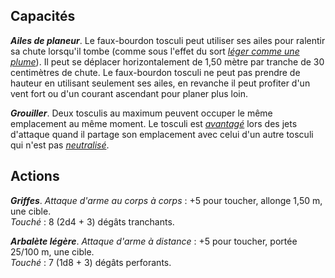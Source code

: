 ## Capacités
_**Ailes de planeur**_. Le faux-bourdon tosculi peut utiliser ses ailes pour ralentir sa chute lorsqu'il tombe (comme sous l'effet du sort [_léger comme une plume_](/grimoire/leger-comme-une-plume/)). Il peut se déplacer horizontalement de 1,50 mètre par tranche de 30 centimètres de chute. Le faux-bourdon tosculi ne peut pas prendre de hauteur en utilisant seulement ses ailes, en revanche il peut profiter d'un vent fort ou d'un courant ascendant pour planer plus loin.

_**Grouiller**_. Deux tosculis au maximum peuvent occuper le même emplacement au même moment. Le tosculi est [_avantagé_](/utiliser-les-caracteristiques/#avantage-et-desavantage) lors des jets d'attaque quand il partage son emplacement avec celui d'un autre tosculi qui n'est pas [_neutralisé_](/gerer-la-sante-du-personnage/#neutralise).

## Actions
_**Griffes**_. _Attaque d'arme au corps à corps_ : +5 pour toucher, allonge 1,50 m, une cible.  
_Touché_ : 8 (2d4 + 3) dégâts tranchants.

_**Arbalète légère**_. _Attaque d'arme à distance_ : +5 pour toucher, portée 25/100 m, une cible.  
_Touché_ : 7 (1d8 + 3) dégâts perforants.
